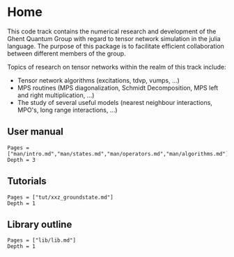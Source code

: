 # Home

This code track contains the numerical research and development of the Ghent Quantum Group with regard to tensor network simulation in the julia language. The purpose of this package is to facilitate efficient collaboration between different members of the group.

Topics of research on tensor networks within the realm of this track include:

- Tensor network algorithms (excitations, tdvp, vumps, ...)
- MPS routines (MPS diagonalization, Schmidt Decomposition, MPS left and right multiplication, ...)
- The study of several useful models (nearest neighbour interactions, MPO's, long range interactions, ...)

## User manual
```@contents
Pages = ["man/intro.md","man/states.md","man/operators.md","man/algorithms.md"]
Depth = 3
```

## Tutorials
```@contents
Pages = ["tut/xxz_groundstate.md"]
Depth = 1
```


## Library outline
```@contents
Pages = ["lib/lib.md"]
Depth = 1
```
